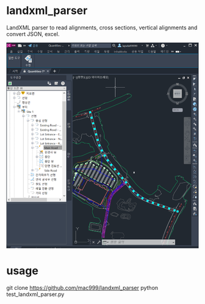 # landxml_parser
LandXML parser to read alignments, cross sections, vertical alignments and convert JSON, excel.

![Example](civil3d_landxml.png) 

# usage
git clone https://github.com/mac999/landxml_parser
python test_landxml_parser.py
